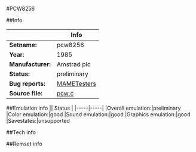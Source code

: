 #PCW8256

##Info

||Info|
|-----|-----|
|**Setname:**|pcw8256
|**Year:**|1985
|**Manufacturer:**|Amstrad plc
|**Status:**|preliminary
|**Bug reports:**|[MAMETesters](http://mametesters.org/view_all_set.php?type=1&temporary=y&search=pcw.c)
|**Source file:**|[pcw.c](https://github.com/mamedev/mame/blob/master/src/mess/drivers/pcw.c)

##Emulation info
|| Status |
|-----|-----|
|Overall emulation:|preliminary
|Color emulation:|good
|Sound emulation:|good
|Graphics emulation:|good
|Savestates:|unsupported

##Tech info

##Romset info

<!--- START OF EDITED COMMENT DO NOT TOUCH TEXT ABOVE-->

